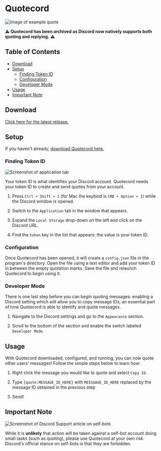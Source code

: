 # Quotecord

![Image of example quote](https://i.imgur.com/wEcJfO1.png)

⚠ **Quotecord has been archived as Discord now natively supports both quoting and
replying.** ⚠

## Table of Contents

-   [Download](#download)
-   [Setup](#setup)
    -   [Finding Token ID](#finding-token-id)
    -   [Configuration](#configuration)
    -   [Developer Mode](#developer-mode)
-   [Usage](#quoting-messages)
-   [Important Note](#important-note)

## Download

[Click here for the latest release.](https://github.com/SpoonBytes/quotecord/releases)

## Setup

If you haven't already,
[download Quotecord here.](https://github.com/SpoonBytes/quotecord/releases)

### Finding Token ID

![Screenshot of application tab](https://i.imgur.com/QBNTrhX.png)

Your token ID is what identifies your Discord account. Quotecord needs your
token ID to create and send quotes from your account.

1.  Press `Ctrl + Shift + I` (for Mac the keybind is `CMD + Option + I`) while
    the Discord window is opened.

2.  Switch to the `Application` tab in the window that appears.

3.  Expand the `Local Storage` drop-down on the left and click on the Discord
    URL.

4.  Find the `token` key in the list that appears: the value is your token ID.

### Configuration

Once Quotecord has been opened, it will create a `config.json` file in the
program's directory. Open the file using a text editor and add your token ID in
between the empty quotation marks. Save the file and relaunch Quotecord to begin
using it.

### Developer Mode

There is one last step before you can begin quoting messages: enabling a Discord
setting which will allow you to copy message IDs, an essential part of how
Quotecord is able to identify and quote messages.

1.  Navigate to the Discord settings and go to the `Appearance` section.

2.  Scroll to the bottom of the section and enable the switch labeled
    `Developer Mode`.

## Usage

With Quotecord downloaded, configured, and running, you can now quote other
users' messages! Follow the simple steps below to learn how:

1.  Right click the message you would like to quote and select `Copy ID`.

2.  Type `{quote:MESSAGE_ID_HERE}` with `MESSGAGE_ID_HERE` replaced by the
    message ID obtained in the previous step

3.  Send!

## Important Note

![Screenshot of Discord Support article on self-bots](https://i.imgur.com/cGHUpEy.png)

While it is **unlikely** that action will be taken against a self-bot account
doing small tasks (such as quoting), please use Quotecord at your own risk.
Discord's official stance on self-bots is that they are forbidden.
